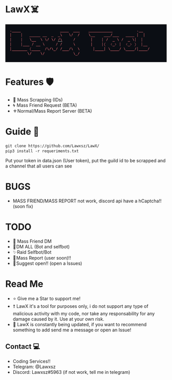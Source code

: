 # LawX ☠️ 
![lawx](lawx.png)
# Features 🛡️ 
- 💢 Mass Scrapping (IDs)
- 🌀  Mass Friend Request (BETA)
- ⚜️ Normal/Mass Report Server (BETA)
# Guide 🧲 
```
git clone https://github.com/Lawxsz/LawX/
pip3 install -r requeriments.txt
```
Put your token in data.json (User token), put the guild id to be scrapped and a channel that all users can see

# BUGS
- MASS FRIEND/MASS REPORT not work, discord api have a hCaptcha!! (soon fix)

# TODO
- 🌚 Mass Friend DM
- 🎀 DM ALL (Bot and selfbot)
- ✨ Raid Selfbot/Bot
- 💼 Mass Report (user soon)!!
- 📜 Suggest open!! (open a Issues)

# Read Me
- ⭐️ Give me a Star to support me!
-  ❗  LawX it's a tool for purposes only, i do not support any type of malicious activity with my code, nor take any responsability for any damage caused by it. Use at your own risk. 
- 🚀 LawX is constantly being updated, if you want to recommend something to add send me a message or open an Issue!


## Contact 💻
- Coding Services!!
- Telegram: @Lawxsz
- Discord: Lawxsz#5963 (if not work, tell me in telegram)
